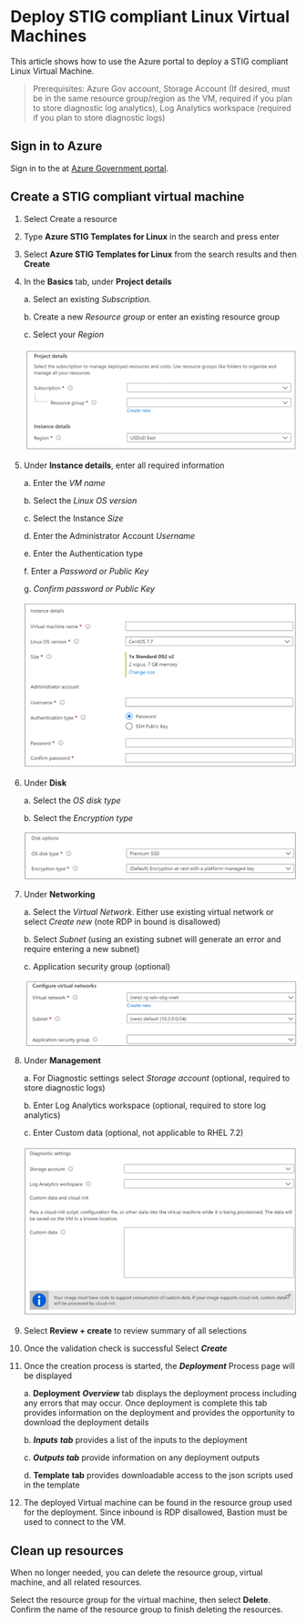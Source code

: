 # Deploy STIG compliant Linux Virtual Machines

This article shows how to use the Azure portal to deploy a STIG compliant Linux Virtual Machine.

> Prerequisites: Azure Gov account, Storage Account (If desired, must be
> in the same resource group/region as the VM, required if you plan to
> store diagnostic log analytics), Log Analytics workspace (required if
> you plan to store diagnostic logs)

## Sign in to Azure

Sign in to the at [Azure Government portal](https://portal.azure.us/).

## Create a STIG compliant virtual machine

1. Select Create a resource
1. Type **Azure STIG Templates for Linux** in the search and press enter
1. Select **Azure STIG Templates for Linux** from the search results and then **Create**
1. In the **Basics** tab, under **Project details**

    a.  Select an existing *Subscription*.

    b.  Create a new *Resource group* or enter an existing resource group

    c.  Select your *Region*

    ![Screenshot of the Project details section showing where you select the Azure subscription and the resource group for the virtual machine](./media/project-details.png)

1. Under **Instance details**, enter all required information

    a.  Enter the *VM name*

    b.  Select the *Linux OS version*

    c.  Select the Instance *Size*

    d.  Enter the Administrator Account *Username*

    e.  Enter the Authentication type

    f.  Enter a *Password or Public Key*

    g.  *Confirm password or Public Key*

    ![Screenshot of the Instance details section where you provide a name for the virtual machine and select its region, image and size](./media/linux-instance-details.png)

1. Under **Disk**

    a.  Select the *OS disk type*

    b.  Select the *Encryption type*

    ![Screenshot of the Disk options section showing where you select the disk and encryption type for the virtual machine](./media/disk-options.png)

1. Under **Networking**

    a.  Select the *Virtual Network*. Either use existing virtual
        network or select *Create new* (note RDP in bound is disallowed)

    b.  Select *Subnet* (using an existing subnet will generate an error and
        require entering a new subnet)

    c. Application security group (optional)

    ![Screenshot of the Network interface section showing where you select the network and subnet for the virtual machine](./media/network-interface.png)

1. Under **Management**

    a.  For Diagnostic settings select *Storage account* (optional, required to
        store diagnostic logs)

    b.  Enter Log Analytics workspace (optional, required to store
        log analytics)

    c. Enter Custom data (optional, not applicable to RHEL 7.2)

    ![Screenshot of the Management section showing where you select the diagnostic settings for the virtual machine](./media/linux-diagnostic-settings.png)

1. Select **Review + create** to review summary of all selections

1. Once the validation check is successful Select ***Create***

1. Once the creation process is started, the
    ***Deployment*** Process page will be displayed

    a.  **Deployment** ***Overview*** tab displays the deployment
        process including any errors that may occur. Once deployment is
        complete this tab provides information on the deployment and
        provides the opportunity to download the deployment details

    b.  ***Inputs*** ***tab*** provides a list of the inputs to the
        deployment

    c.  ***Outputs tab*** provide information on any deployment outputs

    d.  **Template** **tab** provides downloadable access to the json
        scripts used in the template

1. The deployed Virtual machine can be found in the resource group used for the deployment. Since inbound is RDP disallowed, Bastion must be used to connect to the VM.

## Clean up resources

When no longer needed, you can delete the resource group, virtual machine, and all related resources.

Select the resource group for the virtual machine, then select **Delete**. Confirm the name of the resource group to finish deleting the resources.
